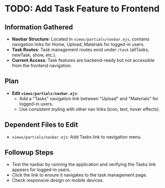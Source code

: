 # TODO: Add Task Feature to Frontend

## Information Gathered
- **Navbar Structure**: Located in `views/partials/navbar.ejs`, contains navigation links for Home, Upload, Materials for logged-in users.
- **Task Routes**: Task management routes exist under `/task` (allTasks, newTask, show, etc.).
- **Current Access**: Task features are backend-ready but not accessible from the frontend navigation.

## Plan
- **Edit `views/partials/navbar.ejs`**:
  - Add a "Tasks" navigation link between "Upload" and "Materials" for logged-in users.
  - Use consistent styling with other nav links (icon, text, hover effects).

## Dependent Files to Edit
- `views/partials/navbar.ejs`: Add Tasks link to navigation menu.

## Followup Steps
- Test the navbar by running the application and verifying the Tasks link appears for logged-in users.
- Click the link to ensure it navigates to the task management page.
- Check responsive design on mobile devices.
